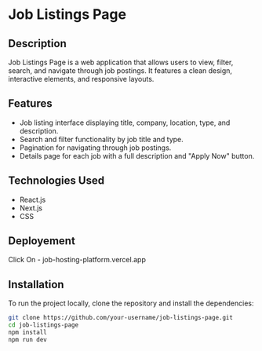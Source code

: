 # Job Listings Page

## Description
Job Listings Page is a web application that allows users to view, filter, search, and navigate through job postings. It features a clean design, interactive elements, and responsive layouts.

## Features
- Job listing interface displaying title, company, location, type, and description.
- Search and filter functionality by job title and type.
- Pagination for navigating through job postings.
- Details page for each job with a full description and "Apply Now" button.

## Technologies Used
- React.js
- Next.js
- CSS

## Deployement 

Click On - <a>job-hosting-platform.vercel.app</a>

## Installation
To run the project locally, clone the repository and install the dependencies:
```bash
git clone https://github.com/your-username/job-listings-page.git
cd job-listings-page
npm install
npm run dev
